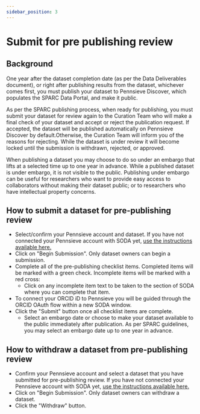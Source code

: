 ```yaml
---
sidebar_position: 3
---
```


# Submit for pre publishing review

## Background

One year after the dataset completion date (as per the Data
Deliverables document), or right after publishing results from the
dataset, whichever comes first, you must publish your dataset to
Pennsieve Discover, which populates the SPARC Data Portal, and make it
public.

As per the SPARC publishing process, when ready for publishing, you
must submit your dataset for review again to the Curation Team who
will make a final check of your dataset and accept or reject the
publication request. If accepted, the dataset will be published
automatically on Pennsieve Discover by default.Otherwise, the Curation
Team will inform you of the reasons for rejecting. While the dataset
is under review it will become locked until the submission is
withdrawn, rejected, or approved.

When publishing a dataset you may choose to do so under an embargo
that lifts at a selected time up to one year in advance. While a
published dataset is under embargo, it is not visible to the public.
Publishing under embargo can be useful for researchers who want to
provide easy access to collaborators without making their dataset
public; or to researchers who have intellectual property concerns.

## How to submit a dataset for pre-publishing review

- Select/confirm your Pennsieve account and dataset. If you have not
connected your Pennsieve account with SODA yet,
[use the instructions available here.](../manage-dataset/connect-your-pennsieve-account-with-soda)
- Click on "Begin Submission". Only dataset owners can begin a
  submission.
- Complete all of the pre-publishing checklist items. Completed items
  will be marked with a green check. Incomplete items will be marked
  with a red cross:
  - Click on any incomplete item text to be taken to the section of SODA where you can complete that item.
- To connect your ORCID iD to Pennsieve you will be guided through the ORCID OAuth flow within a new SODA window.
- Click the "Submit" button once all checklist items are complete.
  - Select an embargo date or choose to make your dataset available to the
    public immediately after publication. As per SPARC guidelines, you may
    select an embargo date up to one year in advance.

      
## How to withdraw a dataset from pre-publishing review

- Confirm your Pennsieve account and select a dataset that you have
  submitted for pre-publishing review. If you have not connected your
  Pennsieve account with SODA yet, [use the instructions available here.](/sodaforsparc/docs/manage-dataset/Connect-your-Pennsieve-account-with-SODA)
- Click on "Begin Submission". Only dataset owners can withdraw a
  dataset.
- Click the "Withdraw" button.
